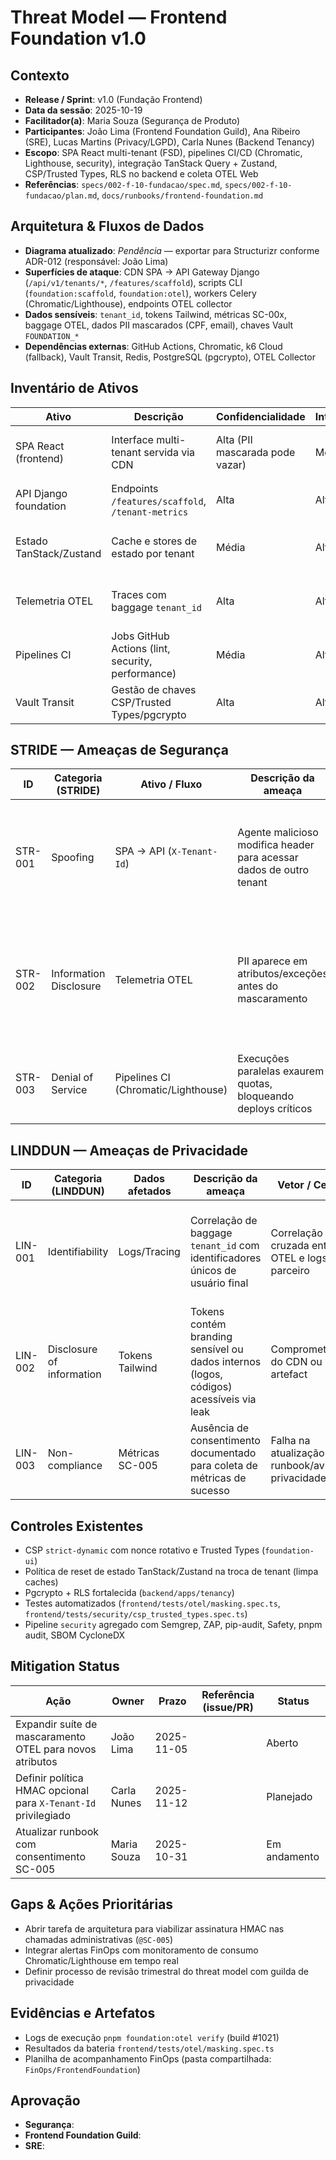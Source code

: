 # Threat Model — Frontend Foundation v1.0

## Contexto
- **Release / Sprint**: v1.0 (Fundação Frontend)
- **Data da sessão**: 2025-10-19
- **Facilitador(a)**: Maria Souza (Segurança de Produto)
- **Participantes**: João Lima (Frontend Foundation Guild), Ana Ribeiro (SRE), Lucas Martins (Privacy/LGPD), Carla Nunes (Backend Tenancy)
- **Escopo**: SPA React multi-tenant (FSD), pipelines CI/CD (Chromatic, Lighthouse, security), integração TanStack Query + Zustand, CSP/Trusted Types, RLS no backend e coleta OTEL Web
- **Referências**: `specs/002-f-10-fundacao/spec.md`, `specs/002-f-10-fundacao/plan.md`, `docs/runbooks/frontend-foundation.md`

## Arquitetura & Fluxos de Dados
- **Diagrama atualizado**: _Pendência_ — exportar para Structurizr conforme ADR-012 (responsável: João Lima)
- **Superfícies de ataque**: CDN SPA → API Gateway Django (`/api/v1/tenants/*`, `/features/scaffold`), scripts CLI (`foundation:scaffold`, `foundation:otel`), workers Celery (Chromatic/Lighthouse), endpoints OTEL collector
- **Dados sensíveis**: `tenant_id`, tokens Tailwind, métricas SC-00x, baggage OTEL, dados PII mascarados (CPF, email), chaves Vault `FOUNDATION_*`
- **Dependências externas**: GitHub Actions, Chromatic, k6 Cloud (fallback), Vault Transit, Redis, PostgreSQL (pgcrypto), OTEL Collector

## Inventário de Ativos
| Ativo | Descrição | Confidencialidade | Integridade | Disponibilidade | Observações |
|-------|-----------|-------------------|-------------|-----------------|-------------|
| SPA React (frontend) | Interface multi-tenant servida via CDN | Alta (PII mascarada pode vazar) | Média | Alta | Governada por CSP/Trusted Types |
| API Django foundation | Endpoints `/features/scaffold`, `/tenant-metrics` | Alta | Alta | Alta | Protegido por RLS e pgcrypto |
| Estado TanStack/Zustand | Cache e stores de estado por tenant | Média | Alta | Alta | Reset obrigatório na troca de tenant |
| Telemetria OTEL | Traces com baggage `tenant_id` | Alta | Alta | Média | Deve mascarar PII antes do export |
| Pipelines CI | Jobs GitHub Actions (lint, security, performance) | Média | Alta | Alta | Fail-closed em release |
| Vault Transit | Gestão de chaves CSP/Trusted Types/pgcrypto | Alta | Alta | Média | Acesso auditado |

## STRIDE — Ameaças de Segurança
| ID | Categoria (STRIDE) | Ativo / Fluxo | Descrição da ameaça | Vetor / Pré-condição | Impacto | Probabilidade | Mitigação proposta | Dono | Status |
|----|--------------------|---------------|----------------------|----------------------|---------|---------------|---------------------|------|--------|
| STR-001 | Spoofing | SPA → API (`X-Tenant-Id`) | Agente malicioso modifica header para acessar dados de outro tenant | Interceptar requisição frontend ou automatizar chamadas sem middleware tenancy | Alto (exfiltração multi-tenant) | Baixa | Validar `X-Tenant-Id` via RLS (já ativo) + adicionar assinatura HMAC opcional para chamadas privilegiadas | Carla Nunes | Em acompanhamento |
| STR-002 | Information Disclosure | Telemetria OTEL | PII aparece em atributos/exceções antes do mascaramento | Falha de implementação em `sanitizeTelemetryAttributes` ou novo campo não catalogado | Alto | Média | Expandir testes automatizados de mascaramento + monitorar spans com baggage suspeita no collector | João Lima | Aberto |
| STR-003 | Denial of Service | Pipelines CI (Chromatic/Lighthouse) | Execuções paralelas exaurem quotas, bloqueando deploys críticos | Alta carga ou ataque a tokens CI | Médio | Média | Rate limiting nos jobs + alertas FinOps quando custos >80% do budget | Ana Ribeiro | Planejado |

## LINDDUN — Ameaças de Privacidade
| ID | Categoria (LINDDUN) | Dados afetados | Descrição da ameaça | Vetor / Cenário | Impacto (LGPD) | Mitigação proposta | Dono | Status |
|----|---------------------|---------------|----------------------|-----------------|----------------|---------------------|------|--------|
| LIN-001 | Identifiability | Logs/Tracing | Correlação de baggage `tenant_id` com identificadores únicos de usuário final | Correlação cruzada entre OTEL e logs de parceiro | Alto | Limitar campos exportados, anonimizar IDs de usuário antes de enviar para OTEL, revisar retention no collector | Lucas Martins | Em andamento |
| LIN-002 | Disclosure of information | Tokens Tailwind | Tokens contém branding sensível ou dados internos (logos, códigos) acessíveis via leak | Comprometimento do CDN ou build artefact | Médio | Criptografar payload sensível em `TenantThemeToken` (pgcrypto) e limitar exposição pública | Carla Nunes | Resolvido |
| LIN-003 | Non-compliance | Métricas SC-005 | Ausência de consentimento documentado para coleta de métricas de sucesso | Falha na atualização de runbook/avisos de privacidade | Médio | Atualizar runbook e incluir seção de consentimento nas páginas afetadas | Maria Souza | Planejado |

## Controles Existentes
- CSP `strict-dynamic` com nonce rotativo e Trusted Types (`foundation-ui`)
- Política de reset de estado TanStack/Zustand na troca de tenant (limpa caches)
- Pgcrypto + RLS fortalecida (`backend/apps/tenancy`)
- Testes automatizados (`frontend/tests/otel/masking.spec.ts`, `frontend/tests/security/csp_trusted_types.spec.ts`)
- Pipeline `security` agregado com Semgrep, ZAP, pip-audit, Safety, pnpm audit, SBOM CycloneDX

## Mitigation Status
| Ação | Owner | Prazo | Referência (issue/PR) | Status |
|------|-------|-------|------------------------|--------|
| Expandir suíte de mascaramento OTEL para novos atributos | João Lima | 2025-11-05 | <!-- issue/link --> | Aberto |
| Definir política HMAC opcional para `X-Tenant-Id` privilegiado | Carla Nunes | 2025-11-12 | <!-- issue/link --> | Planejado |
| Atualizar runbook com consentimento SC-005 | Maria Souza | 2025-10-31 | <!-- issue/link --> | Em andamento |

## Gaps & Ações Prioritárias
- Abrir tarefa de arquitetura para viabilizar assinatura HMAC nas chamadas administrativas (`@SC-005`)
- Integrar alertas FinOps com monitoramento de consumo Chromatic/Lighthouse em tempo real
- Definir processo de revisão trimestral do threat model com guilda de privacidade

## Evidências e Artefatos
- Logs de execução `pnpm foundation:otel verify` (build #1021)
- Resultados da bateria `frontend/tests/otel/masking.spec.ts`
- Planilha de acompanhamento FinOps (pasta compartilhada: `FinOps/FrontendFoundation`)

## Aprovação
- **Segurança**:
- **Frontend Foundation Guild**:
- **SRE**:
